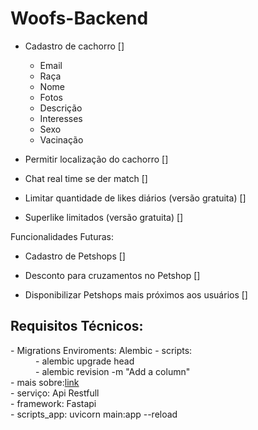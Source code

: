 # Woofs-Backend

- Cadastro de cachorro []
    - Email
    - Raça
    - Nome
    - Fotos
    - Descrição
    - Interesses
    - Sexo
    - Vacinação

- Permitir localização do cachorro []
    
- Chat real time se der match []

- Limitar quantidade de likes diários (versão gratuita) []

- Superlike limitados (versão gratuita) []



Funcionalidades Futuras:

- Cadastro de Petshops []

- Desconto para cruzamentos no Petshop []

- Disponibilizar Petshops mais próximos aos usuários []



<h2>Requisitos Técnicos: </h2>
<dl> 
    <dt> - Migrations Enviroments: Alembic - scripts: </dt>
        <dd> - alembic upgrade head <dd>
        <dd>  - alembic revision -m "Add a column" <dd>
    <dt> - mais sobre:<a href="https://alembic.sqlalchemy.org/en/latest/tutorial.html">link <a> </dt
    <dt> - serviço: Api Restfull </dt>
    <dt> - framework: Fastapi </dt>
    <dt> - scripts_app: uvicorn main:app --reload </dt>
 </dl>   
    
